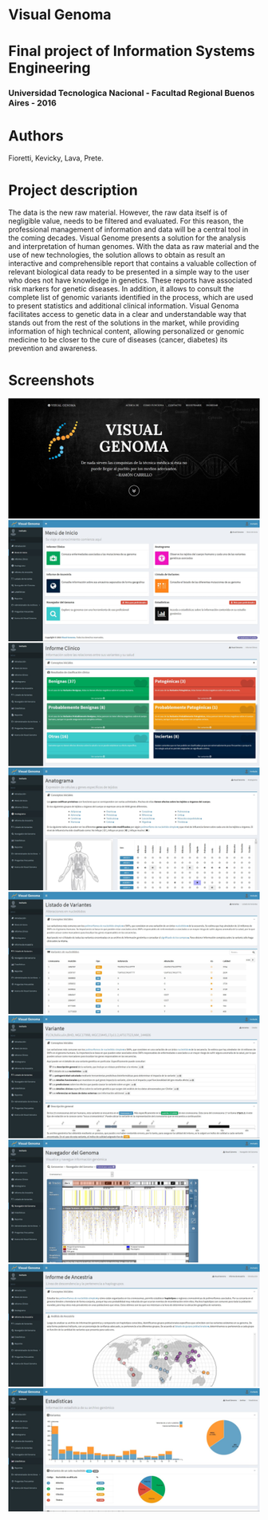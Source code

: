 # Visual Genoma
# Final project of Information Systems Engineering
### Universidad Tecnologica Nacional - Facultad Regional Buenos Aires - 2016

# Authors
Fioretti, Kevicky, Lava, Prete.

# Project description
The data is the new raw material. However, the raw data itself is of negligible value, needs to be filtered and evaluated. For this reason, the professional management of information and data will be a central tool in the coming decades. Visual Genome presents a solution for the analysis and interpretation of human genomes. With the data as raw material and the use of new technologies, the solution allows to obtain as result an interactive and comprehensible report that contains a valuable collection of relevant biological data ready to be presented in a simple way to the user who does not have knowledge in genetics. These reports have associated risk markers for genetic diseases. In addition, it allows to consult the complete list of genomic variants identified in the process, which are used to present statistics and additional clinical information.
Visual Genoma facilitates access to genetic data in a clear and understandable way that stands out from the rest of the solutions in the market, while providing information of high technical content, allowing personalized or genomic medicine to be closer to the cure of diseases (cancer, diabetes) its prevention and awareness.

# Screenshots
![Landing page](https://raw.githubusercontent.com/prete/visual-genoma/master/screenshots/landing.jpg)
![Dashboard](https://raw.githubusercontent.com/prete/visual-genoma/master/screenshots/dashboard.jpg)
![Clinical Variants](https://raw.githubusercontent.com/prete/visual-genoma/master/screenshots/clinical.jpg)
![Anatogram](https://raw.githubusercontent.com/prete/visual-genoma/master/screenshots/anatogram.jpg)
![Variants view](https://raw.githubusercontent.com/prete/visual-genoma/master/screenshots/variants.jpg)
![Variant view](https://raw.githubusercontent.com/prete/visual-genoma/master/screenshots/variant.jpg)
![Genome Browser](https://raw.githubusercontent.com/prete/visual-genoma/master/screenshots/browser.jpg)
![Ancestry](https://raw.githubusercontent.com/prete/visual-genoma/master/screenshots/hapmap.jpg)
![VCF Stats](https://raw.githubusercontent.com/prete/visual-genoma/master/screenshots/stats.jpg)
